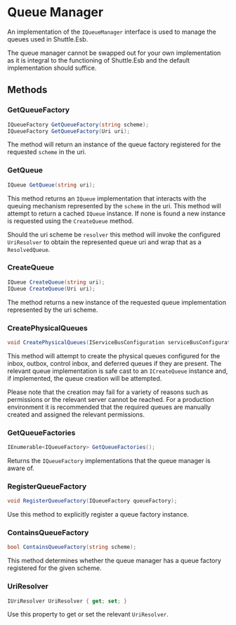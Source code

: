 # Queue Manager

An implementation of the `IQueueManager` interface is used to manage the queues used in Shuttle.Esb.

The queue manager cannot be swapped out for your own implementation as it is integral to the functioning of Shuttle.Esb and the default implementation should suffice.

## Methods

### GetQueueFactory

``` c#
IQueueFactory GetQueueFactory(string scheme);
IQueueFactory GetQueueFactory(Uri uri);
```

The method will return an instance of the queue factory registered for the requested `scheme` in the uri.

### GetQueue

``` c#
IQueue GetQueue(string uri);
```

This method returns an `IQueue` implementation that interacts with the queuing mechanism represented by the `scheme` in the uri.  This method will attempt to return a cached `IQueue` instance.  If none is found a new instance is requested using the `CreateQueue` method.

Should the uri scheme be `resolver` this method will invoke the configured `UriResolver` to obtain the represented queue uri and wrap that as a `ResolvedQueue`.

### CreateQueue

``` c#
IQueue CreateQueue(string uri);
IQueue CreateQueue(Uri uri);
```

The method returns a new instance of the requested queue implementation represented by the uri scheme.

### CreatePhysicalQueues

``` c#
void CreatePhysicalQueues(IServiceBusConfiguration serviceBusConfiguration);
```

This method will attempt to create the physical queues configured for the inbox, outbox, control inbox, and deferred queues if they are present.  The relevant queue implementation is safe cast to an `ICreateQueue` instance and, if implemented, the queue creation will be attempted.

Please note that the creation may fail for a variety of reasons such as permissions or the relevant server cannot be reached.  For a production environment it is recommended that the required queues are manually created and assigned the relevant permissions.

### GetQueueFactories

``` c#
IEnumerable<IQueueFactory> GetQueueFactories();
```

Returns the `IQueueFactory` implementations that the queue manager is aware of.

### RegisterQueueFactory

``` c#
void RegisterQueueFactory(IQueueFactory queueFactory);
```

Use this method to explicitly register a queue factory instance.

### ContainsQueueFactory

``` c#
bool ContainsQueueFactory(string scheme);
```

This method determines whether the queue manager has a queue factory registered for the given scheme.

### UriResolver

``` c#
IUriResolver UriResolver { get; set; }
```

Use this property to get or set the relevant `UriResolver`.
